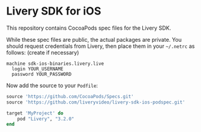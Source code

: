 # Livery SDK for iOS

This repository contains CocoaPods spec files for the Livery SDK.

While these spec files are public, the actual packages are private. You should
request credentials from Livery, then place them in your `~/.netrc` as
follows: (create if necessary)

```
machine sdk-ios-binaries.livery.live
  login YOUR_USERNAME
  password YOUR_PASSWORD
```

Now add the source to your `Podfile`:

```ruby
source 'https://github.com/CocoaPods/Specs.git'
source 'https://github.com/liveryvideo/livery-sdk-ios-podspec.git'

target 'MyProject' do
    pod "Livery", "3.2.0"
end
```

